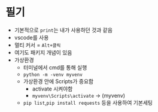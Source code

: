 # 필기
- 기본적으로 `print`는 내가 사용하던 것과 같음
- vscode를 사용
- 멀티 커서 = `Alt+클릭`
- 여기도 패키지 개념이 있음
- 가상환경
  - 터미널에서 cmd를 통해 실행
  - `python -m -venv myvenv`
  - 가상환경 안에 Scripts가 중요함
    - activate 시켜야함
    - `myvenv\Scripts\activate` -> (myvenv)
  - `pip list`,`pip install requests` 등을 사용하여 기본세팅